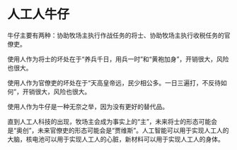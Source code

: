 # 人工人牛仔

牛仔主要有两种：协助牧场主执行作战任务的将士、协助牧场主执行收税任务的官僚吏。

使用人作为将士的坏处在于“养兵千日，用兵一时”和“黄袍加身”，开销很大，风险也很大。

使用人作为官僚吏的坏处在于“天高皇帝远，民少相公多。一日三遍打，不反待如何”，开销很大，风险也很大。

使用人作为牛仔是一种无奈之举，因为没有更好的替代品。

直到人工人科技的出现，牧场主会成为事实上的“主”，未来将士的形态可能会是“奥创”，未来官僚吏的形态可能会是“贾维斯”。人工智能可以用于实现人工人的大脑，核电池可以用于实现人工人的心脏，新材料可以用于实现人工人的身体。
